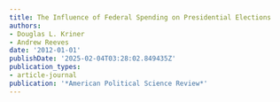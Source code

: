 ```yaml
---
title: The Influence of Federal Spending on Presidential Elections
authors:
- Douglas L. Kriner
- Andrew Reeves
date: '2012-01-01'
publishDate: '2025-02-04T03:28:02.849435Z'
publication_types:
- article-journal
publication: '*American Political Science Review*'
---
```

